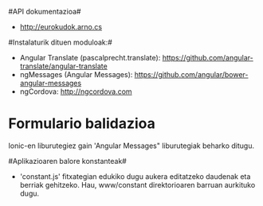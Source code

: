 #API dokumentazioa#

* http://eurokudok.arno.cs

#Instalaturik dituen moduloak:#

* Angular Translate (pascalprecht.translate): https://github.com/angular-translate/angular-translate
* ngMessages (Angular Messages): https://github.com/angular/bower-angular-messages
* ngCordova: http://ngcordova.com

# Formulario balidazioa #

Ionic-en liburutegiez gain 'Angular Messages" liburutegiak beharko ditugu.

#Aplikazioaren balore konstanteak#

* 'constant.js' fitxategian edukiko dugu aukera editatzeko daudenak eta berriak gehitzeko. Hau, www/constant direktorioaren barruan aurkituko dugu.


